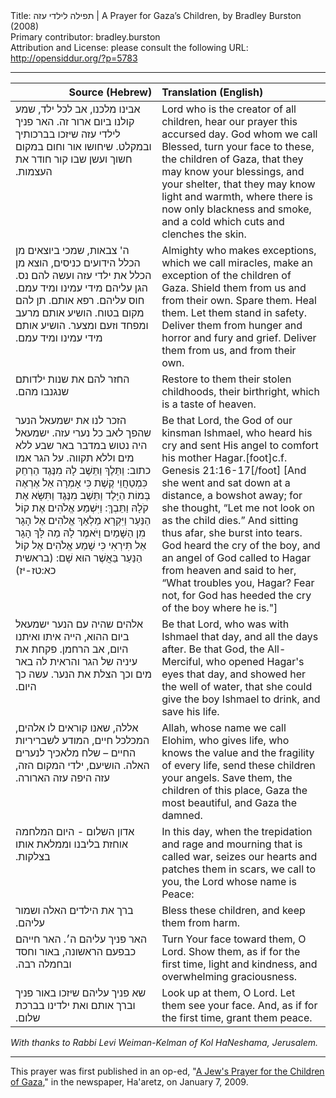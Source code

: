 <html>
<head></head>
<body>
Title: תפילה לילדי עזה | A Prayer for Gaza’s Children, by Bradley Burston (2008)<br />
Primary contributor: bradley.burston<br />
Attribution and License: please consult the following URL: <a href="http://opensiddur.org/?p=5783">http://opensiddur.org/?p=5783</a>
<p />
<hr />

<table style="margin-left: auto;margin-right: auto;" class="draggable">
<thead><tr><th id="x" style="text-align: right;">Source (Hebrew)</th><th style="text-align: left;">Translation (English)</th></tr></thead>
<tbody>
<tr>
<td style="vertical-align:top;" width="46%">
<div class="liturgy"><span lang="he">
אבינו מלכנו, אב לכל ילד, 
שמע קולנו ביום ארור זה.‏
האר פניך לילדי עזה 
שיזכו בברכותיך ובמקלט. 
שיחושו אור וחום 
במקום חשוך ועשן 
שבו קור חודר את העצמות.‏
</span></div></td>
 
<td style="vertical-align:top;" width="53%"><div class="english">
Lord who is the creator of all children, 
hear our prayer this accursed day. 
God whom we call Blessed, turn your face to these, the children of Gaza, 
that they may know your blessings, and your shelter, 
that they may know light and warmth, 
where there is now only blackness and smoke, 
and a cold which cuts and clenches the skin. 
</div></td></tr>
	
	
<tr><td style="vertical-align:top;" width="46%"><div class="liturgy"><span lang="he">
ה' צבאות, שמכי ביוצאים מן הכלל הידועים כניסים, 
הוצא מן הכלל את ילדי עזה ועשה להם נס. 
הגן עליהם מידי עמינו ומיד עמם. 
חוס עליהם.  
רפא אותם. 
תן להם מקום בטוח. 
הושיע אותם מרעב ומפחד וזעם ומצער. 
הושיע אותם מידי עמינו 
ומיד עמם.‏
</span></div></td>
 
<td style="vertical-align:top;" width="53%"><div class="english">
Almighty who makes exceptions, which we call miracles, 
make an exception of the children of Gaza. 
Shield them from us and from their own. 
Spare them. 
Heal them. 
Let them stand in safety. 
Deliver them from hunger and horror and fury and grief. 
Deliver them from us, 
and from their own. 
</div></td></tr>


<tr><td style="vertical-align:top;" width="46%"><div class="liturgy"><span lang="he">
החזר להם 
את שנות ילדותם 
שנגנבו מהם.‏
</span></div></td>
 
<td style="vertical-align:top;" width="53%"><div class="english">
Restore to them 
their stolen childhoods, their birthright, 
which is a taste of heaven. 
</div></td></tr>
	
	
<tr><td style="vertical-align:top;" width="46%"><div class="liturgy"><span lang="he">
הזכר לנו את ישמעאל הנער שהפך לאב כל נערי עזה. 
ישמעאל היה נטוש במדבר באר שבע ללא מים וללא תקווה. 
על הגר אמו כתוב:‏ וַתֵּלֶךְ וַתֵּשֶׁב לָהּ מִנֶּגֶד הַרְחֵק כִּמְטַחֲוֵי קֶשֶׁת 
כִּי אָמְרָה אַל אֶרְאֶה בְּמוֹת הַיָּלֶד 
וַתֵּשֶׁב מִנֶּגֶד וַתִּשָּׂא אֶת קֹלָהּ וַתֵּבְךְּ:  
וַיִּשְׁמַע אֱלֹהִים אֶת קוֹל הַנַּעַר 
וַיִּקְרָא מַלְאַךְ אֱלֹהִים אֶל הָגָר מִן הַשָּׁמַיִם 
וַיֹּאמֶר לָהּ מַה לָּךְ הָגָר 
אַל תִּירְאִי כִּי שָׁמַע אֱלֹהִים אֶל קוֹל הַנַּעַר בַּאֲשֶׁר הוּא שָׁם: (בראשית כא:טז-יז)‏
</span></div></td>
 
<td style="vertical-align:top;" width="53%"><div class="english">
Be that Lord, the God of our kinsman Ishmael, 
who heard his cry and sent His angel to comfort his mother Hagar.[foot]c.f. Genesis 21:16-17[/foot]
[And she went and sat down at a distance, a bowshot away; 
for she thought, “Let me not look on as the child dies.” 
And sitting thus afar, she burst into tears. 
God heard the cry of the boy, 
and an angel of God called to Hagar from heaven 
and said to her, “What troubles you, Hagar? 
Fear not, for God has heeded the cry of the boy where he is."]
</div></td></tr>
	
	
<tr><td style="vertical-align:top;" width="46%"><div class="liturgy"><span lang="he">
אלהים שהיה עם הנער ישמעאל ביום ההוא, 
הייה איתו ואיתנו היום, 
אב הרחמן. 
פקחת את עיניה של הגר 
והראית לה באר מים 
וכך הצלת את הנער. 
עשה כך היום.‏
</span></div></td>
 
<td style="vertical-align:top;" width="53%"><div class="english">
Be that Lord, who was with Ishmael that day, 
and all the days after. 
Be that God, the All-Merciful, 
who opened Hagar's eyes that day, 
and showed her the well of water, 
that she could give the boy Ishmael to drink, 
and save his life.
</div></td></tr>


<tr><td style="vertical-align:top;" width="46%"><div class="liturgy"><span lang="he">
אללה, שאנו קוראים לו אלהים, 
המכלכל חיים, 
המודע לשבריריות החיים – 
שלח מלאכיך לנערים האלה. 
הושיעם, ילדי המקום הזה, 
עזה היפה 
עזה הארורה.‏
</span></div></td>
 
<td style="vertical-align:top;" width="53%"><div class="english">
Allah, whose name we call Elohim, 
who gives life, 
who knows the value and the fragility of every life, 
send these children your angels. 
Save them, the children of this place, 
Gaza the most beautiful, 
and Gaza the damned. 
</div></td></tr>


<tr><td style="vertical-align:top;" width="46%"><div class="liturgy"><span lang="he">
אדון השלום - היום המלחמה אוחזת בליבנו וממלאת אותו בצלקות.‏
</span></div></td>
 
<td style="vertical-align:top;" width="53%"><div class="english">
In this day, when the trepidation and rage and mourning that is called war, seizes our hearts and patches them in scars, we call to you, the Lord whose name is Peace: 
</div></td></tr>


<tr><td style="vertical-align:top;" width="46%"><div class="liturgy"><span lang="he">
ברך את הילדים האלה 
ושמור עליהם.‏
</span></div></td>
 
<td style="vertical-align:top;" width="53%"><div class="english">
Bless these children, 
and keep them from harm. 
</div></td></tr>


<tr><td style="vertical-align:top;" width="46%"><div class="liturgy"><span lang="he">
האר פניך עליהם ה׳. 
האר חייהם כבפעם הראשונה, 
באור וחסד 
ובחמלה רבה.‏
</span></div></td>
 
<td style="vertical-align:top;" width="53%"><div class="english">
Turn Your face toward them, O Lord. 
Show them, as if for the first time, 
light and kindness, 
and overwhelming graciousness. 
</div></td></tr>


<tr><td style="vertical-align:top;" width="46%"><div class="liturgy"><span lang="he">
שא פניך עליהם 
שיזכו באור פניך 
וברך אותם ואת ילדינו 
בברכת שלום.‏
</span></div></td>
 
<td style="vertical-align:top;" width="53%"><div class="english">
Look up at them, O Lord. 
Let them see your face. 
And, as if for the first time,
 grant them peace.
</div></td></tr>
</tbody></table>

<em>With thanks to Rabbi Levi Weiman-Kelman of Kol HaNeshama, Jerusalem.</em>

<hr />

This prayer was first published in an op-ed, "<a href="http://www.haaretz.com/news/a-jew-s-prayer-for-the-children-of-gaza-1.267635">A Jew's Prayer for the Children of Gaza</a>," in the newspaper, Ha'aretz, on January 7, 2009.
</body>
</html>